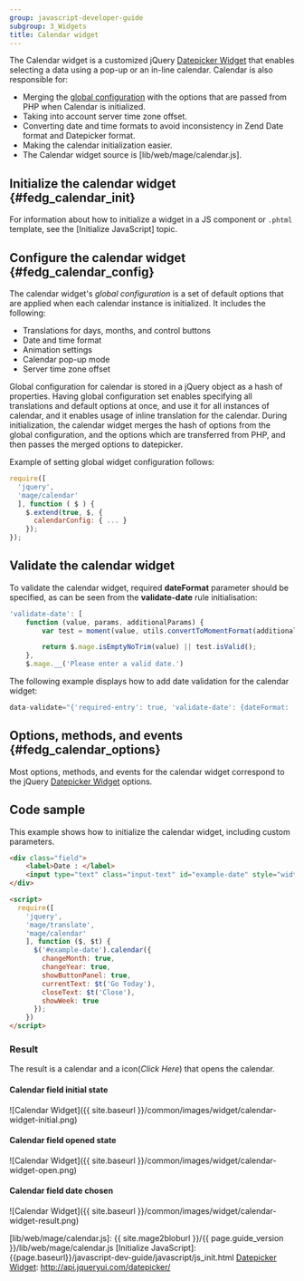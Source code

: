 ```yaml
---
group: javascript-developer-guide
subgroup: 3_Widgets
title: Calendar widget
---
```


The Calendar widget is a customized jQuery [Datepicker Widget] that enables selecting a data using a pop-up or an in-line calendar. Calendar is also responsible for:

-  Merging the [global configuration] with the options that are passed from PHP when Calendar is initialized.
-  Taking into account server time zone offset.
-  Converting date and time formats to avoid inconsistency in Zend Date format and Datepicker format.
-  Making the calendar initialization easier.
-  The Calendar widget source is [lib/web/mage/calendar.js].

## Initialize the calendar widget {#fedg_calendar_init}

For information about how to initialize a widget in a JS component or `.phtml` template, see the [Initialize JavaScript] topic.

## Configure the calendar widget {#fedg_calendar_config}

The calendar widget's *global configuration* is a set of default options that are applied when each calendar instance is initialized. It includes the following:

-  Translations for days, months, and control buttons
-  Date and time format
-  Animation settings
-  Calendar pop-up mode
-  Server time zone offset

Global configuration for calendar is stored in a jQuery object as a hash of properties. Having global configuration set enables specifying all translations and default options at once, and use it for all instances of calendar, and it enables usage of inline translation for the calendar. During initialization, the calendar widget merges the hash of options from the global configuration, and the options which are transferred from PHP, and then passes the merged options to datepicker.

Example of setting global widget configuration follows:

```javascript
require([
  'jquery',
  'mage/calendar'
  ], function ( $ ) {
    $.extend(true, $, {
      calendarConfig: { ... }
    });
});
```

## Validate the calendar widget

To validate the calendar widget, required **dateFormat** parameter should be specified, as can be seen from the **validate-date** rule initialisation:

```javascript
'validate-date': [
    function (value, params, additionalParams) {
        var test = moment(value, utils.convertToMomentFormat(additionalParams.dateFormat));

        return $.mage.isEmptyNoTrim(value) || test.isValid();
    },
    $.mage.__('Please enter a valid date.')
```

The following example displays how to add date validation for the calendar widget:

```javascript
data-validate="{'required-entry': true, 'validate-date': {dateFormat: 'MM/dd/Y'}}"
```

## Options, methods, and events {#fedg_calendar_options}

Most options, methods, and events for the calendar widget correspond to the jQuery [Datepicker Widget] options.

## Code sample

This example shows how to initialize the calendar widget, including custom parameters.

```html
<div class="field">
    <label>Date : </label>
    <input type="text" class="input-text" id="example-date" style="width: auto" name="example-date" />
</div>

<script>
  require([
    'jquery',
    'mage/translate',
    'mage/calendar'
    ], function ($, $t) {
      $('#example-date').calendar({
        changeMonth: true,
        changeYear: true,
        showButtonPanel: true,
        currentText: $t('Go Today'),
        closeText: $t('Close'),
        showWeek: true
      });
    })
</script>
```

### Result

The result is a calendar and a icon(_Click Here_) that opens the calendar.

#### Calendar field initial state

![Calendar Widget]({{ site.baseurl }}/common/images/widget/calendar-widget-initial.png)

#### Calendar field opened state

![Calendar Widget]({{ site.baseurl }}/common/images/widget/calendar-widget-open.png)

#### Calendar field date chosen

![Calendar Widget]({{ site.baseurl }}/common/images/widget/calendar-widget-result.png)

[Datepicker Widget]: http://api.jQueryui.com/datepicker/
[global configuration]: #fedg_calendar_config
[lib/web/mage/calendar.js]: {{ site.mage2bloburl }}/{{ page.guide_version }}/lib/web/mage/calendar.js
[Initialize JavaScript]: {{page.baseurl}}/javascript-dev-guide/javascript/js_init.html
[Datepicker Widget]: http://api.jqueryui.com/datepicker/
